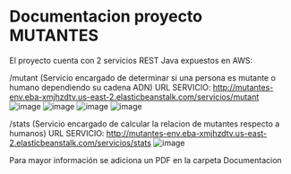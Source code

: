 #  Documentacion  proyecto MUTANTES
El proyecto cuenta con 2 servicios REST Java expuestos en AWS:

/mutant (Servicio encargado de determinar si una persona es mutante o humano dependiendo su cadena ADN)
URL SERVICIO: http://mutantes-env.eba-xmjhzdtv.us-east-2.elasticbeanstalk.com/servicios/mutant
![image](https://user-images.githubusercontent.com/70416412/130838087-6856f172-9315-4d01-95d6-bfa340b68fa4.png)
![image](https://user-images.githubusercontent.com/70416412/130838145-7efc3d23-b607-47a3-9431-f5631e274f38.png)
![image](https://user-images.githubusercontent.com/70416412/130838205-c35fd069-299d-46f7-9abb-f33f8ac55cfd.png)
![image](https://user-images.githubusercontent.com/70416412/130838230-7b72faaa-e494-45d6-a3aa-6e14a9736137.png)

/stats  (Servicio encargado de  calcular la relacion de mutantes respecto a humanos)
URL SERVICIO: http://mutantes-env.eba-xmjhzdtv.us-east-2.elasticbeanstalk.com/servicios/stats
![image](https://user-images.githubusercontent.com/70416412/130838486-bd6a70a8-2ee9-409b-8327-9f1fb830cd61.png)

Para mayor información se adiciona un PDF en la carpeta Documentacion 
